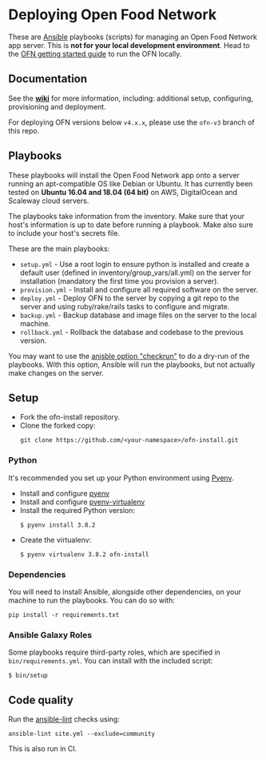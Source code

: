Deploying Open Food Network
===========================

These are [Ansible](http://docs.ansible.com/ansible/) playbooks (scripts) for managing an Open Food Network app server. This is **not for your local development environment**. Head to the [OFN getting started guide](https://github.com/openfoodfoundation/openfoodnetwork/blob/master/GETTING_STARTED.md) to run the OFN locally.

## Documentation
See the [**wiki**](https://github.com/openfoodfoundation/ofn-install/wiki) for more information, including: additional setup, configuring, provisioning and deployment.

For deploying OFN versions below `v4.x.x`, please use the `ofn-v3` branch of this repo.

## Playbooks

These playbooks will install the Open Food Network app onto a server running an apt-compatible OS like Debian or Ubuntu. It has currently been tested on **Ubuntu 16.04 and 18.04 (64 bit)** on AWS, DigitalOcean and Scaleway cloud servers.

The playbooks take information from the inventory. Make sure that your host's information is up to date before running a playbook. Make also sure to include your host's secrets file.

These are the main playbooks:

* `setup.yml` - Use a root login to ensure python is installed and create a default user (defined in inventory/group_vars/all.yml) on the server for installation (mandatory the first time you provision a server).
* `provision.yml` - Install and configure all required software on the server.
* `deploy.yml` - Deploy OFN to the server by copying a git repo to the server and using ruby/rake/rails tasks to configure and migrate.
* `backup.yml` - Backup database and image files on the server to the local machine.
* `rollback.yml` - Rollback the database and codebase to the previous version.

You may want to use the [anisble option "checkrun"](http://docs.ansible.com/playbooks_checkmode.html) to do a dry-run of the playbooks. With this option, Ansible will run the playbooks, but not actually make changes on the server.


## Setup

* Fork the ofn-install repository.
* Clone the forked copy:
  ```
  git clone https://github.com/<your-namespace>/ofn-install.git
  ```

### Python

It's recommended you set up your Python environment using [Pyenv](https://github.com/pyenv/pyenv).

* Install and configure [pyenv](https://github.com/pyenv/pyenv)
* Install and configure [pyenv-virtualenv](https://github.com/pyenv/pyenv-virtualenv)
* Install the required Python version:
  ```
  $ pyenv install 3.8.2
  ```
* Create the virtualenv:
  ```
  $ pyenv virtualenv 3.8.2 ofn-install
  ```

### Dependencies

You will need to install Ansible, alongside other dependencies, on your machine to run the playbooks. You can do so with:

```
pip install -r requirements.txt
```

### Ansible Galaxy Roles

Some playbooks require third-party roles, which are specified in `bin/requirements.yml`. You can install with the included script:

```
$ bin/setup
```

## Code quality

Run the [ansible-lint](https://github.com/willthames/ansible-lint) checks using:
```
ansible-lint site.yml --exclude=community
```

This is also run in CI.

